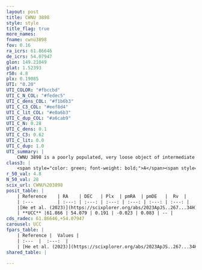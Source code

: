 ```yaml
---
layout: post
title: CWNU 3898
style: style
title_flag: true
more_names: 
fname: cwnu3898
fov: 0.16
ra_icrs: 61.86646
de_icrs: 54.07947
glon: 149.21049
glat: 1.52393
r50: 4.8
plx: 0.19085
UTI: "0.20"
UTI_COLOR: "#fbccbd"
UTI_C_N_COL: "#fedec5"
UTI_C_dens_COL: "#f1b6b3"
UTI_C_C3_COL: "#eef8d4"
UTI_C_lit_COL: "#e0a6b3"
UTI_C_dup_COL: "#a6cab9"
UTI_C_N: 0.28
UTI_C_dens: 0.1
UTI_C_C3: 0.62
UTI_C_lit: 0.0
UTI_C_dup: 1.0
UTI_summary: |
    CWNU 3898 is a poorly populated, very loose object of intermediate C3 quality. It was recently reported in the literature.
class3: |
    <span style="color: green; font-weight: bold;">A</span><span style="color: red; font-weight: bold;">C</span>
r_50_val: 4.8
N_50_val: 28
scix_url: CWNU%203898
posit_table: |
    | Reference    | RA    | DEC   | Plx  | pmRA  | pmDE   |  Rv  |
    | :---         | :---: | :---: | :---: | :---: | :---: | :---: |
    |[He et al. (2023)](https://scixplorer.org/abs/2023ApJS..267...34H) | 61.873 | 54.081 | 0.184 | -0.006 | 0.075 | -- |
    | **UCC** |61.866 | 54.079 | 0.191 | -0.023 | 0.083 | -- | 
cds_radec: 61.86646,+54.07947
carousel: UCC
fpars_table: |
    | Reference |  Values |
    | :---  |  :---:  |
    | [He et al. (2023)](https://scixplorer.org/abs/2023ApJS..267...34H) | `A0=3.5, m-M=13.7, logA=7.4` |
shared_table: |
    
---
```

